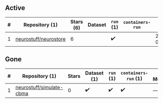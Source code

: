 ## Active
| # | Repository (1) | Stars (6) | Dataset | `run` (1) | `containers-run` | Last Modified |
| --- | --- | --- | --- | --- | --- | --- |
| 1 | [neurostuff/neurostore](https://github.com/neurostuff/neurostore) | 6 |  | :heavy_check_mark: |  | 2024-02-01 07:08:16+00:00 |

## Gone
| # | Repository (1) | Stars | Dataset (1) | `run` (1) | `containers-run` (1) | Last Modified |
| --- | --- | --- | --- | --- | --- | --- |
| 1 | [neurostuff/simulate-cbma](https://github.com/neurostuff/simulate-cbma) | 0 | :heavy_check_mark: | :heavy_check_mark: | :heavy_check_mark: | — |
